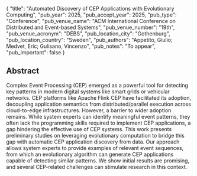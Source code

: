 {
  "title": "Automated Discovery of CEP Applications with Evolutionary Computing",
  "pub_year": 2025,
  "pub_accept_year": 2025,
  "pub_type": "Conference",
  "pub_venue_name": "ACM International Conference on Distributed and Event-based Systems",
  "pub_venue_number": "19th",
  "pub_venue_acronym": "DEBS",
  "pub_location_city": "Gothenburg",
  "pub_location_country": "Sweden",
  "pub_authors": "Appetito, Giulio; Medvet, Eric; Gulisano, Vincenzo",
  "pub_notes": "To appear",
  "pub_important": false
}

## Abstract
Complex Event Processing (CEP) emerged as a powerful tool for detecting key patterns in modern digital systems like smart grids or vehicular networks. CEP platforms like Apache Flink CEP have facilitated its adoption, decoupling application semantics from distributed/parallel execution across cloud-to-edge infrastructures. However, a barrier to wider adoption remains. While system experts can identify meaningful event patterns, they often lack the programming skills required to implement CEP applications, a gap hindering the effective use of CEP systems.
This work presents preliminary studies on leveraging evolutionary computation to bridge this gap with automatic CEP application discovery from data. Our approach allows system experts to provide examples of relevant event sequences, from which an evolutionary algorithm can generate CEP applications capable of detecting similar patterns. We show initial results are promising, and several CEP-related challenges can stimulate research in this context.
